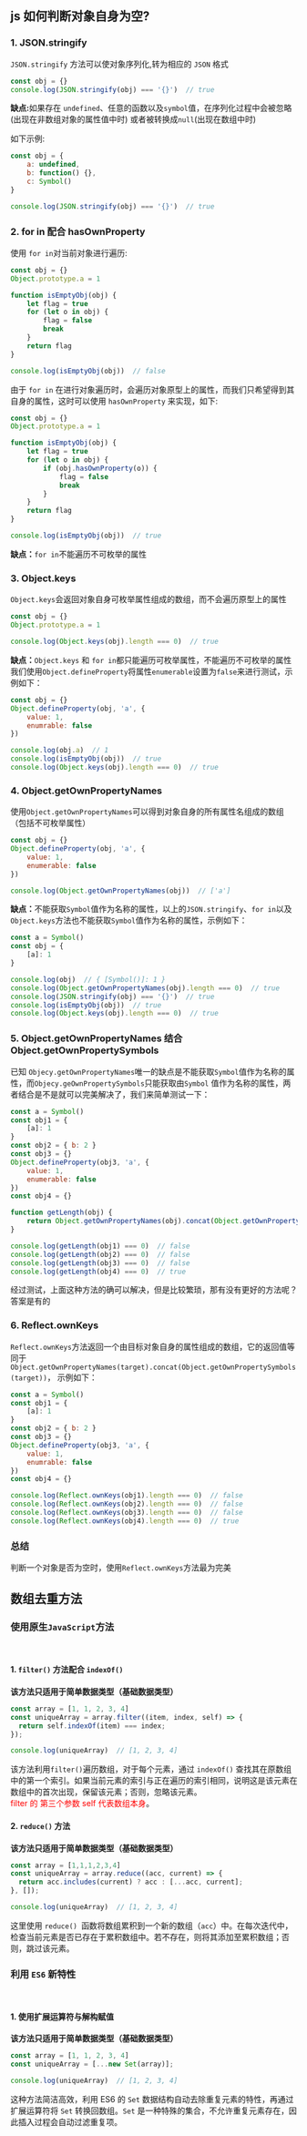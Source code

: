 ## js 如何判断对象自身为空?

### 1. JSON.stringify

`JSON.stringify` 方法可以使对象序列化,转为相应的 `JSON` 格式
```js
const obj = {}
console.log(JSON.stringify(obj) === '{}')  // true
```
<b>缺点:</b>如果存在 `undefined`、任意的函数以及`symbol`值，在序列化过程中会被忽略 (出现在非数组对象的属性值中时) 或者被转换成`null`(出现在数组中时)
<br />

如下示例:

```js
const obj = {
    a: undefined,
    b: function() {},
    c: Symbol()
}

console.log(JSON.stringify(obj) === '{}')  // true
```

### 2. for in 配合 hasOwnProperty

使用 `for in`对当前对象进行遍历:

```js
const obj = {}
Object.prototype.a = 1

function isEmptyObj(obj) {
    let flag = true
    for (let o in obj) {
        flag = false
        break
    }
    return flag
}

console.log(isEmptyObj(obj))  // false
```

由于 `for in` 在进行对象遍历时，会遍历对象原型上的属性，而我们只希望得到其自身的属性，这时可以使用 `hasOwnProperty` 来实现，如下:

```js
const obj = {}
Object.prototype.a = 1

function isEmptyObj(obj) {
    let flag = true
    for (let o in obj) {
        if (obj.hasOwnProperty(o)) {
            flag = false
            break
        }
    }
    return flag
}

console.log(isEmptyObj(obj))  // true
```

<b>缺点：</b>`for in`不能遍历不可枚举的属性

### 3. Object.keys

`Object.keys`会返回对象自身可枚举属性组成的数组，而不会遍历原型上的属性

```js
const obj = {}
Object.prototype.a = 1

console.log(Object.keys(obj).length === 0)  // true
```

<b>缺点：</b>`Object.keys` 和 `for in`都只能遍历可枚举属性，不能遍历不可枚举的属性
<br />
我们使用`Object.defineProperty`将属性`enumerable`设置为`false`来进行测试，示例如下：

```js
const obj = {}
Object.defineProperty(obj, 'a', {
    value: 1,
    enumrable: false
})

console.log(obj.a)  // 1
console.log(isEmptyObj(obj))  // true
console.log(Object.keys(obj).length === 0)  // true
```

### 4. Object.getOwnPropertyNames

使用`Object.getOwnPropertyNames`可以得到对象自身的所有属性名组成的数组（包括不可枚举属性）

```js
const obj = {}
Object.defineProperty(obj, 'a', {
    value: 1,
    enumerable: false
})

console.log(Object.getOwnPropertyNames(obj))  // ['a']
```

<b>缺点：</b>不能获取`Symbol`值作为名称的属性，以上的`JSON.stringify`、`for in`以及`Object.keys`方法也不能获取`Symbol`值作为名称的属性，示例如下：

```js
const a = Symbol()
const obj = {
    [a]: 1
}

console.log(obj)  // { [Symbol()]: 1 }
console.log(Object.getOwnPropertyNames(obj).length === 0)  // true
console.log(JSON.stringify(obj) === '{}')  // true
console.log(isEmptyObj(obj))  // true
console.log(Object.keys(obj).length === 0)  // true
```

### 5. Object.getOwnPropertyNames 结合 Object.getOwnPropertySymbols

已知 `Objecy.getOwnPropertyNames`唯一的缺点是不能获取`Symbol`值作为名称的属性，而`Objecy.geOwnPropertySymbols`只能获取由`Symbol`
值作为名称的属性，两者结合是不是就可以完美解决了，我们来简单测试一下：

```js
const a = Symbol()
const obj1 = {
    [a]: 1
}
const obj2 = { b: 2 }
const obj3 = {}
Object.defineProperty(obj3, 'a', {
    value: 1,
    enumerable: false
})
const obj4 = {}

function getLength(obj) {
    return Object.getOwnPropertyNames(obj).concat(Object.getOwnPropertySymbols(obj)).length
}

console.log(getLength(obj1) === 0)  // false
console.log(getLength(obj2) === 0)  // false
console.log(getLength(obj3) === 0)  // false
console.log(getLength(obj4) === 0)  // true
```

经过测试，上面这种方法的确可以解决，但是比较繁琐，那有没有更好的方法呢？答案是有的

### 6. Reflect.ownKeys

`Reflect.ownKeys`方法返回一个由目标对象自身的属性组成的数组，它的返回值等同于`Object.getOwnPropertyNames(target).concat(Object.getOwnPropertySymbols(target))`，
示例如下：

```js
const a = Symbol()
const obj1 = {
    [a]: 1
}
const obj2 = { b: 2 }
const obj3 = {}
Object.defineProperty(obj3, 'a', {
    value: 1,
    enumrable: false
})
const obj4 = {}

console.log(Reflect.ownKeys(obj1).length === 0)  // false
console.log(Reflect.ownKeys(obj2).length === 0)  // false
console.log(Reflect.ownKeys(obj3).length === 0)  // false
console.log(Reflect.ownKeys(obj4).length === 0)  // true
```

### 总结
判断一个对象是否为空时，使用`Reflect.ownKeys`方法最为完美

## 数组去重方法

### 使用原生`JavaScript`方法
<br />

#### 1. `filter()` 方法配合 `indexOf()`
**该方法只适用于简单数据类型（基础数据类型）**
```js
const array = [1, 1, 2, 3, 4]
const uniqueArray = array.filter((item, index, self) => {
  return self.indexOf(item) === index;
});

console.log(uniqueArray)  // [1, 2, 3, 4]
```
该方法利用` filter() `遍历数组，对于每个元素，通过 `indexOf()` 查找其在原数组中的第一个索引。如果当前元素的索引与正在遍历的索引相同，说明这是该元素在数组中的首次出现，保留该元素；否则，忽略该元素。<br /><font color=red>filter 的 第三个参数 self 代表数组本身</font>。

#### 2. `reduce()` 方法
**该方法只适用于简单数据类型（基础数据类型）**
```js
const array = [1,1,1,2,3,4]
const uniqueArray = array.reduce((acc, current) => {
  return acc.includes(current) ? acc : [...acc, current];
}, []);

console.log(uniqueArray)  // [1, 2, 3, 4]
```
这里使用 `reduce() `函数将数组累积到一个新的数组（`acc`）中。在每次迭代中，检查当前元素是否已存在于累积数组中。若不存在，则将其添加至累积数组；否则，跳过该元素。

### 利用 `ES6` 新特性
<br />

#### 1. 使用扩展运算符与解构赋值
**该方法只适用于简单数据类型（基础数据类型）**
```js
const array = [1, 1, 2, 3, 4]
const uniqueArray = [...new Set(array)];

console.log(uniqueArray)  // [1, 2, 3, 4]
```
这种方法简洁高效，利用 ES6 的 `Set` 数据结构自动去除重复元素的特性，再通过扩展运算符将 `Set` 转换回数组。`Set` 是一种特殊的集合，不允许重复元素存在，因此插入过程会自动过滤重复项。